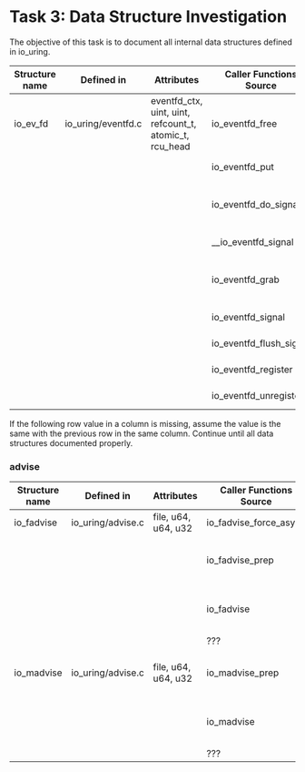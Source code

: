 # Task 3: Data Structure Investigation
The objective of this task is to document all internal data structures defined in io_uring. 

Structure name | Defined in | Attributes | Caller Functions Source | source caller | usage
---------------|------------|------------|-------------------------|---------------|-------------------
io_ev_fd       | io_uring/eventfd.c | eventfd_ctx, uint, uint, refcount_t, atomic_t, rcu_head | io_eventfd_free | io_uring/eventfd.c | local variable
| | | | io_eventfd_put | io_uring/eventfd.c | function parameter
| | | | io_eventfd_do_signal | io_uring/eventfd.c | local variable, function parameter
| | | | __io_eventfd_signal | io_uring/eventfd.c | function parameter
| | | | io_eventfd_grab | io_uring/eventfd.c | return value, local variable
| | | | io_eventfd_signal | io_uring/eventfd.c | local variable 
| | | | io_eventfd_flush_signal | io_uring/eventfd.c | local variable
| | | | io_eventfd_register | io_uring/eventfd.c | local variable
| | | | io_eventfd_unregister | io_uring/eventfd.c | function parameter

If the following row value in a column is missing, assume the value is the same with the previous row in the same column. 
Continue until all data structures documented properly.

### advise
Structure name | Defined in | Attributes | Caller Functions Source | source caller | usage
---------------|------------|------------|-------------------------|---------------|-------------------
io_fadvise     | io_uring/advise.c | file, u64, u64, u32 | io_fadvise_force_async | io_uring/advise.c | function parameter
| | | | io_fadvise_prep | io_uring/advise.c | local variable, function parameter
| | | | io_fadvise | io_uring/advise.c | local variable, function parameter
| | | | ??? | io_uring/opdef.c | array??
io_madvise     | io_uring/advise.c | file, u64, u64, u32 | io_madvise_prep | io_uring/advise.c | local variable, function parameter
| | | | io_madvise | io_uring/advise.c | local variable, function parameter
| | | | ??? | io_uring/opdef.c | array??